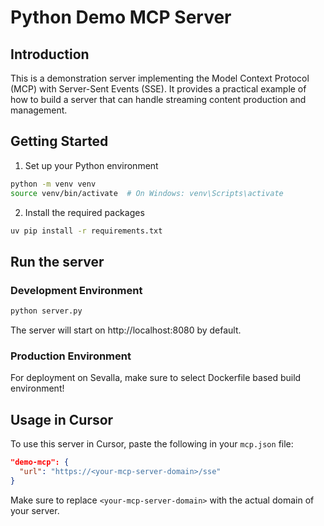 # Python Demo MCP Server

## Introduction
This is a demonstration server implementing the Model Context Protocol (MCP) with Server-Sent Events (SSE). It provides a practical example of how to build a server that can handle streaming content production and management.

## Getting Started

1. Set up your Python environment

```bash
python -m venv venv
source venv/bin/activate  # On Windows: venv\Scripts\activate
```

2. Install the required packages

```bash
uv pip install -r requirements.txt
```

## Run the server

### Development Environment

```bash
python server.py
```

The server will start on http://localhost:8080 by default.

### Production Environment

For deployment on Sevalla, make sure to select Dockerfile based build environment!

## Usage in Cursor

To use this server in Cursor, paste the following in your `mcp.json` file:

```json
"demo-mcp": {
  "url": "https://<your-mcp-server-domain>/sse"
}
```

Make sure to replace `<your-mcp-server-domain>` with the actual domain of your server.